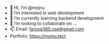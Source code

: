 - 👋 Hi, I’m @mojnu
- 👀 I’m interested in web development
- 🌱 I’m currently learning backend development
- 💞️ I’m looking to collaborate on ...
- 📫 Email: farooq365.cse@gmail.com
- Portfolio: https://mojnu.tect

<!---
farooq365/farooq365 is a ✨ special ✨ repository because its `README.md` (this file) appears on your GitHub profile.
You can click the Preview link to take a look at your changes.
--->
